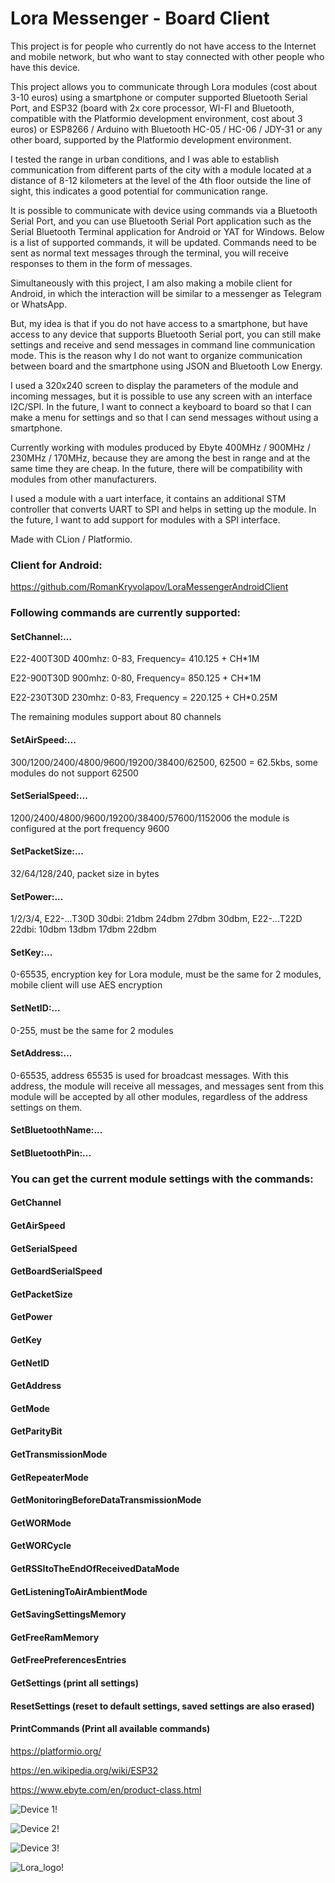 <h1>Lora Messenger - Board Client</h1>
<p>This project is for people who currently do not have access to the Internet and mobile network, but who want to stay connected with other people who have this device.</p>
<p>This project allows you to communicate through Lora modules (cost about 3-10 euros) using a smartphone or computer supported Bluetooth Serial Port, and ESP32 (board with 2x core processor, WI-FI and Bluetooth, compatible with the Platformio development environment, cost about 3 euros) or ESP8266 / Arduino with Bluetooth HC-05 / HC-06 / JDY-31 or any other board, supported by the Platformio development environment.</p>
<p>I tested the range in urban conditions, and I was able to establish communication from different parts of the city with a module located at a distance of 8-12 kilometers at the level of the 4th floor outside the line of sight, this indicates a good potential for communication range.</p>
<p>It is possible to communicate with device using commands via a Bluetooth Serial Port, and you can use Bluetooth Serial Port application such as the Serial Bluetooth Terminal application for Android or YAT for Windows. Below is a list of supported commands, it will be updated. Commands need to be sent as normal text messages through the terminal, you will receive responses to them in the form of messages.</p>
<p>Simultaneously with this project, I am also making a mobile client for Android, in which the interaction will be similar to a messenger as Telegram or WhatsApp.</p>
<p>But, my idea is that if you do not have access to a smartphone, but have access to any device that supports Bluetooth Serial port, you can still make settings and receive and send messages in command line communication mode. This is the reason why I do not want to organize communication between board and the smartphone using JSON and Bluetooth Low Energy.</p>
<p>I used a 320x240 screen to display the parameters of the module and incoming messages, but it is possible to use any screen with an interface I2C/SPI. In the future, I want to connect a keyboard to board so that I can make a menu for settings and so that I can send messages without using a smartphone.</p>
<p>Currently working with modules produced by Ebyte 400MHz / 900MHz / 230MHz / 170MHz, because they are among the best in range and at the same time they are cheap. In the future, there will be compatibility with modules from other manufacturers.</p>
<p>I used a module with a uart interface, it contains an additional STM controller that converts UART to SPI and helps in setting up the module. In the future, I want to add support for modules with a SPI interface.</p>
<p>Made with CLion / Platformio.</p>
<h3>Client for Android:</h3>

https://github.com/RomanKryvolapov/LoraMessengerAndroidClient

<h3>Following commands are currently supported:</h3>
<h4>SetChannel:...</h4>
<p>E22-400T30D 400mhz: 0-83, Frequency= 410.125 + CH*1M</p>
<p>E22-900T30D 900mhz: 0-80, Frequency= 850.125 + CH*1M</p>
<p>E22-230T30D 230mhz: 0-83, Frequency = 220.125 + CH*0.25M</p>
<p>The remaining modules support about 80 channels</p>
<h4>SetAirSpeed:...</h4>
<p>300/1200/2400/4800/9600/19200/38400/62500, 62500 = 62.5kbs, some modules do not support 62500</p>
<h4>SetSerialSpeed:...</h4>
<p>1200/2400/4800/9600/19200/38400/57600/115200б the module is configured at the port frequency 9600</p>
<h4>SetPacketSize:...</h4>
<p>32/64/128/240, packet size in bytes</p>
<h4>SetPower:...</h4>
<p>1/2/3/4, E22-...T30D 30dbi: 21dbm 24dbm 27dbm 30dbm, E22-...T22D 22dbi: 10dbm 13dbm 17dbm 22dbm</p>
<h4>SetKey:...</h4>
<p>0-65535, encryption key for Lora module, must be the same for 2 modules, mobile client will use AES encryption</p>
<h4>SetNetID:...</h4>
<p>0-255, must be the same for 2 modules</p>
<h4>SetAddress:...</h4>
<p>0-65535, address 65535 is used for broadcast messages. With this address, the module will receive all messages, and messages sent from this module will be accepted by all other modules, regardless of the address settings on them.</p>
<h4>SetBluetoothName:...</h4>
<h4>SetBluetoothPin:...</h4>
<h3>You can get the current module settings with the commands:</h3>
<h4>GetChannel</h4>
<h4>GetAirSpeed</h4>
<h4>GetSerialSpeed</h4>
<h4>GetBoardSerialSpeed</h4>
<h4>GetPacketSize</h4>
<h4>GetPower</h4>
<h4>GetKey</h4>
<h4>GetNetID</h4>
<h4>GetAddress</h4>
<h4>GetMode</h4>
<h4>GetParityBit</h4>
<h4>GetTransmissionMode</h4>
<h4>GetRepeaterMode</h4>
<h4>GetMonitoringBeforeDataTransmissionMode</h4>
<h4>GetWORMode</h4>
<h4>GetWORCycle</h4>
<h4>GetRSSItoTheEndOfReceivedDataMode</h4>
<h4>GetListeningToAirAmbientMode</h4>
<h4>GetSavingSettingsMemory</h4>
<h4>GetFreeRamMemory</h4>
<h4>GetFreePreferencesEntries</h4>
<h4>GetSettings (print all settings)</h4>
<h4>ResetSettings (reset to default settings, saved settings are also erased)</h4>
<h4>PrintCommands (Print all available commands)</h4>

https://platformio.org/

https://en.wikipedia.org/wiki/ESP32

https://www.ebyte.com/en/product-class.html

![Device 1!](https://github.com/RomanKryvolapov/LoraMessenger/blob/main/IMG_20221214_230954.jpg "Device 1")

![Device 2!](https://github.com/RomanKryvolapov/LoraMessenger/blob/main/IMG_20221214_231034.jpg "Device 2")

![Device 3!](https://raw.githubusercontent.com/RomanKryvolapov/LoraMessengerESP32Client/main/ESP32.png "Device 3")

![Lora_logo!](https://raw.githubusercontent.com/RomanKryvolapov/LoraMessengerESP32Client/main/lora_logo.jpg "Lora_logo" )



